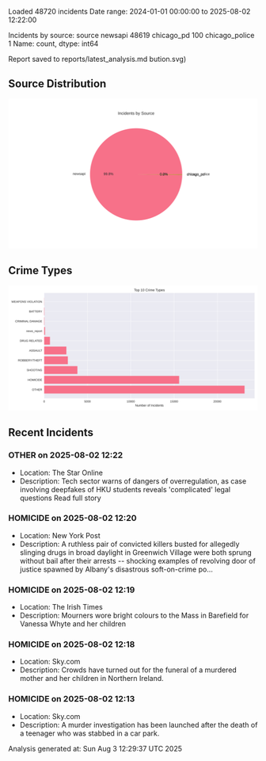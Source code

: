 
Loaded 48720 incidents
Date range: 2024-01-01 00:00:00 to 2025-08-02 12:22:00

Incidents by source:
source
newsapi           48619
chicago_pd          100
chicago_police        1
Name: count, dtype: int64

Report saved to reports/latest_analysis.md
bution.svg)

## Source Distribution
![Source Distribution](images/source_distribution.svg)

## Crime Types
![Crime Types](images/crime_types.svg)

## Recent Incidents

### OTHER on 2025-08-02 12:22
- Location: The Star Online
- Description: Tech sector warns of dangers of overregulation, as case involving deepfakes of HKU students reveals 'complicated' legal questions Read full story


### HOMICIDE on 2025-08-02 12:20
- Location: New York Post
- Description: A ruthless pair of convicted killers busted for allegedly slinging drugs in broad daylight in Greenwich Village were both sprung without bail after their arrests -- shocking examples of revolving door of justice spawned by Albany's disastrous soft-on-crime po…


### HOMICIDE on 2025-08-02 12:19
- Location: The Irish Times
- Description: Mourners wore bright colours to the Mass in Barefield for Vanessa Whyte and her children


### HOMICIDE on 2025-08-02 12:18
- Location: Sky.com
- Description: Crowds have turned out for the funeral of a murdered mother and her children in Northern Ireland.


### HOMICIDE on 2025-08-02 12:13
- Location: Sky.com
- Description: A murder investigation has been launched after the death of a teenager who was stabbed in a car park.

Analysis generated at: Sun Aug  3 12:29:37 UTC 2025
